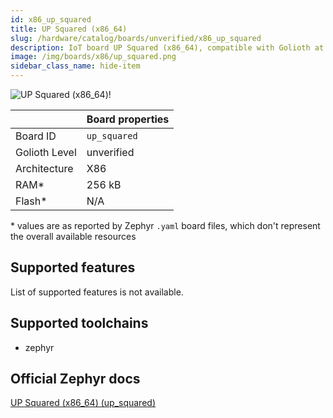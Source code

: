 ```yaml
---
id: x86_up_squared
title: UP Squared (x86_64)
slug: /hardware/catalog/boards/unverified/x86_up_squared
description: IoT board UP Squared (x86_64), compatible with Golioth at unverified level.
image: /img/boards/x86/up_squared.png
sidebar_class_name: hide-item
---
```


[//]: # (This is an auto-generated file, do not edit! Changes to it will be lost upon re-generation)

![UP Squared (x86_64)!](/img/boards/x86/up_squared.png "UP Squared (x86_64)")

|                | Board properties     |
| -------------  | -------------------- |
| Board ID       | `up_squared` |
| Golioth Level  | unverified       |
| Architecture   | X86 |
| RAM*           | 256 kB |
| Flash*         | N/A |

\* values are as reported by Zephyr `.yaml` board files, which don't represent the overall available resources



## Supported features

List of supported features is not available.

## Supported toolchains

* zephyr

## Official Zephyr docs

[UP Squared (x86_64) (up_squared)](https://docs.zephyrproject.org/latest/boards/x86/up_squared/doc/index.html)
